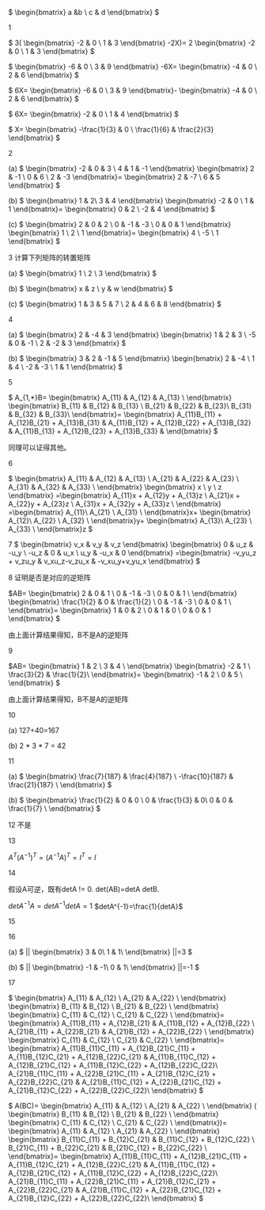 $
\begin{bmatrix}
a &b \\
c & d
\end{bmatrix}
$

1


$
3(
\begin{bmatrix}
-2 & 0 \\
1 & 3
\end{bmatrix}
-2X)=
2
\begin{bmatrix}
-2 & 0 \\
1 & 3
\end{bmatrix}
$


$
\begin{bmatrix}
-6 & 0 \\
3 & 9
\end{bmatrix}
-6X=
\begin{bmatrix}
-4 & 0 \\
2 & 6
\end{bmatrix}
$


$
6X=
\begin{bmatrix}
-6 & 0 \\
3 & 9
\end{bmatrix}-
\begin{bmatrix}
-4 & 0 \\
2 & 6
\end{bmatrix}
$

$
6X=
\begin{bmatrix}
-2 & 0 \\
1 & 4
\end{bmatrix}
$


$
X=
\begin{bmatrix}
-\frac{1}{3} & 0 \\
\frac{1}{6} & \frac{2}{3}
\end{bmatrix}
$


2

(a)
$
\begin{bmatrix}
-2 & 0 & 3 \\
4 & 1 & -1
\end{bmatrix}
\begin{bmatrix}
2 & -1 \\
0 & 6 \\
2 & -3 
\end{bmatrix}=
\begin{bmatrix}
2 & -7 \\
6 & 5
\end{bmatrix}
$

(b)
$
\begin{bmatrix}
1 & 2\\
3 & 4 
\end{bmatrix}
\begin{bmatrix}
-2 & 0 \\
1 & 1 
\end{bmatrix}=
\begin{bmatrix}
0 & 2 \\
-2 & 4
\end{bmatrix}
$

(c)
$
\begin{bmatrix}
2 & 0 & 2 \\
0 & -1 & -3 \\
0 & 0 & 1
\end{bmatrix}
\begin{bmatrix}
1 \\
2 \\
1 
\end{bmatrix}=
\begin{bmatrix}
4 \\
-5 \\
1 
\end{bmatrix}
$


3 计算下列矩阵的转置矩阵

(a) 
$
\begin{bmatrix}
1 \\
2 \\
3 
\end{bmatrix}
$

(b)
$
\begin{bmatrix}
x & z \\
y & w 
\end{bmatrix}
$

(c)
$
\begin{bmatrix}
1 & 3 & 5 & 7 \\
2 & 4 & 6 & 8
\end{bmatrix}
$

4

(a)
$
\begin{bmatrix}
2 & -4 & 3
\end{bmatrix}
\begin{bmatrix}
1 & 2 & 3 \\
-5 & 0 & -1 \\
2 & -2 & 3
\end{bmatrix}
$

(b)
$
\begin{bmatrix}
3 & 2 & -1 & 5
\end{bmatrix}
\begin{bmatrix}
2 & -4 \\
1 & 4 \\
-2 & -3 \\
1 & 1
\end{bmatrix}
$

5

$
A_{1,*}B=
\begin{bmatrix}
A_{11} & A_{12} & A_{13} \\
\end{bmatrix}
\begin{bmatrix}
B_{11} & B_{12} & B_{13} \\
B_{21} & B_{22} & B_{23}\\
B_{31} & B_{32} & B_{33}\\
\end{bmatrix}=
\begin{bmatrix}
A_{11}B_{11} + A_{12}B_{21} + A_{13}B_{31} &
A_{11}B_{12} + A_{12}B_{22} + A_{13}B_{32} &
A_{11}B_{13} + A_{12}B_{23} + A_{13}B_{33} &
\end{bmatrix}
$

同理可以证得其他。

6

$
\begin{bmatrix}
A_{11} & A_{12} & A_{13} \\
A_{21} & A_{22} & A_{23} \\
A_{31} & A_{32} & A_{33} \\
\end{bmatrix}
\begin{bmatrix}
x \\ y \\ z
\end{bmatrix}
=\begin{bmatrix}
A_{11}x + A_{12}y + A_{13}z \\
A_{21}x + A_{22}y + A_{23}z \\
A_{31}x + A_{32}y + A_{33}z \\
\end{bmatrix}
=\begin{bmatrix}
A_{11}\\
A_{21} \\
A_{31} \\
\end{bmatrix}x+
\begin{bmatrix}
A_{12}\\
A_{22} \\
A_{32} \\
\end{bmatrix}y+
\begin{bmatrix}
A_{13}\\
A_{23} \\
A_{33} \\
\end{bmatrix}z
$

7
$
\begin{bmatrix}
v_x & v_y & v_z
\end{bmatrix}
\begin{bmatrix}
0 & u_z & -u_y \\
-u_z & 0 & u_x \\
u_y & -u_x & 0
\end{bmatrix}
=\begin{bmatrix}
-v_yu_z + v_zu_y & v_xu_z-v_zu_x & -v_xu_y+v_yu_x
\end{bmatrix}
$

8 证明是否是对应的逆矩阵

$AB=
\begin{bmatrix}
2 & 0 & 1 \\
0 & -1 & -3 \\
0 & 0 & 1 \\
\end{bmatrix}
\begin{bmatrix}
\frac{1}{2} & 0 & \frac{1}{2} \\
0 & -1 & -3 \\
0 & 0 & 1 \\
\end{bmatrix}=
\begin{bmatrix}
1 & 0 & 2 \\
0 & 1 & 0 \\
0 & 0 & 1 
\end{bmatrix}
$

由上面计算结果得知，B不是A的逆矩阵

9

$AB=
\begin{bmatrix}
1 & 2 \\
3 & 4 \\
\end{bmatrix}
\begin{bmatrix}
-2 & 1 \\
\frac{3}{2} & \frac{1}{2}\\
\end{bmatrix}=
\begin{bmatrix}
-1 & 2 \\
0 & 5 \\
\end{bmatrix}
$

由上面计算结果得知，B不是A的逆矩阵

10

(a)
127+40=167

(b) 2 * 3 * 7 = 42

11

(a)
$
\begin{bmatrix}
\frac{7}{187} & \frac{4}{187} \\
-\frac{10}{187} & \frac{21}{187} \\
\end{bmatrix}
$

(b)
$
\begin{bmatrix}
\frac{1}{2} & 0 & 0 \\
0 & \frac{1}{3}  & 0\\
0 & 0 & \frac{1}{7}  \\
\end{bmatrix}
$

12
不是

13

$A^T(A^{-1})^T=(A^{-1}A)^T=I^T=I$

14

假设A可逆，既有detA != 0.
det(AB)=detA detB.

$detA^{-1}A=detA^{-1}detA=1$
$detA^{-1}=\frac{1}{detA}$

15



16

(a)
$
||
\begin{bmatrix}
3 & 0\\
1 & 1\\
\end{bmatrix}
||=3
$

(b)
$
||
\begin{bmatrix}
-1 & -1\\
0 & 1\\
\end{bmatrix}
||=-1
$

17

$
\begin{bmatrix}
A_{11} & A_{12} \\
A_{21} & A_{22} \\
\end{bmatrix}
\begin{bmatrix}
B_{11} & B_{12} \\
B_{21} & B_{22} \\
\end{bmatrix}
\begin{bmatrix}
C_{11} & C_{12} \\
C_{21} & C_{22} \\
\end{bmatrix}=
\begin{bmatrix}
A_{11}B_{11} + A_{12}B_{21} & A_{11}B_{12} + A_{12}B_{22} \\
A_{21}B_{11} + A_{22}B_{21} & A_{21}B_{12} + A_{22}B_{22} \\
\end{bmatrix}
\begin{bmatrix}
C_{11} & C_{12} \\
C_{21} & C_{22} \\
\end{bmatrix}=
\begin{bmatrix}
A_{11}B_{11}C_{11} + A_{12}B_{21}C_{11} + A_{11}B_{12}C_{21} + A_{12}B_{22}C_{21} & A_{11}B_{11}C_{12} + A_{12}B_{21}C_{12} + A_{11}B_{12}C_{22} + A_{12}B_{22}C_{22}\\
A_{21}B_{11}C_{11} + A_{22}B_{21}C_{11} + A_{21}B_{12}C_{21} + A_{22}B_{22}C_{21} & A_{21}B_{11}C_{12} + A_{22}B_{21}C_{12} + A_{21}B_{12}C_{22} + A_{22}B_{22}C_{22}\\
\end{bmatrix}
$

$
A(BC)=
\begin{bmatrix}
A_{11} & A_{12} \\
A_{21} & A_{22} \\
\end{bmatrix}
(
\begin{bmatrix}
B_{11} & B_{12} \\
B_{21} & B_{22} \\
\end{bmatrix}
\begin{bmatrix}
C_{11} & C_{12} \\
C_{21} & C_{22} \\
\end{bmatrix})=
\begin{bmatrix}
A_{11} & A_{12} \\
A_{21} & A_{22} \\
\end{bmatrix}
\begin{bmatrix}
B_{11}C_{11} + B_{12}C_{21} & B_{11}C_{12} + B_{12}C_{22} \\
B_{21}C_{11} + B_{22}C_{21} & B_{21}C_{12} + B_{22}C_{22} \\
\end{bmatrix}=
\begin{bmatrix}
A_{11}B_{11}C_{11} + A_{12}B_{21}C_{11} + A_{11}B_{12}C_{21} + A_{12}B_{22}C_{21} & A_{11}B_{11}C_{12} + A_{12}B_{21}C_{12} + A_{11}B_{12}C_{22} + A_{12}B_{22}C_{22}\\
A_{21}B_{11}C_{11} + A_{22}B_{21}C_{11} + A_{21}B_{12}C_{21} + A_{22}B_{22}C_{21} & A_{21}B_{11}C_{12} + A_{22}B_{21}C_{12} + A_{21}B_{12}C_{22} + A_{22}B_{22}C_{22}\\
\end{bmatrix}
$